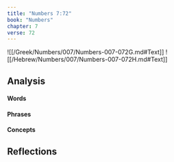 ```yaml
---
title: "Numbers 7:72"
book: "Numbers"
chapter: 7
verse: 72
---
```

![[/Greek/Numbers/007/Numbers-007-072G.md#Text]]
![[/Hebrew/Numbers/007/Numbers-007-072H.md#Text]]

## Analysis

#### Words

#### Phrases

#### Concepts

## Reflections

